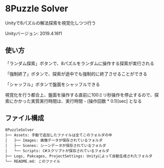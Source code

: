 # 8Puzzle Solver

Unityで8パズルの解法探索を視覚化しつつ行う

Unityバージョン: 2019.4.16f1

## 使い方

「ランダム探索」ボタンで、8パズルをランダムに操作する探索が実行される

「強制終了」ボタンで、探索が途中でも強制的に終了させることができる

「シャッフル」ボタンで盤面をシャッフルできる

視覚化を行う都合上、盤面を操作する直前に100ミリ秒操作を停止するので、探索にかかった実質実行時間は、実行時間 - (操作回数 * 0.1)[sec] となる

## ファイル構成

```
8PuzzleSolver
├── Assets: 手動で追加したファイルは全てこのフォルダの中
│   ├── Images: 画像データが保存されているフォルダ
│   ├── Scenes: シーンデータが保存されているフォルダ
│   └── Scripts: C#スクリプトが保存されているフォルダ
├── Logs, Pakcages, ProjectSettings: Unityによって自動生成されたフォルダ
└── README.md: このファイル
```


